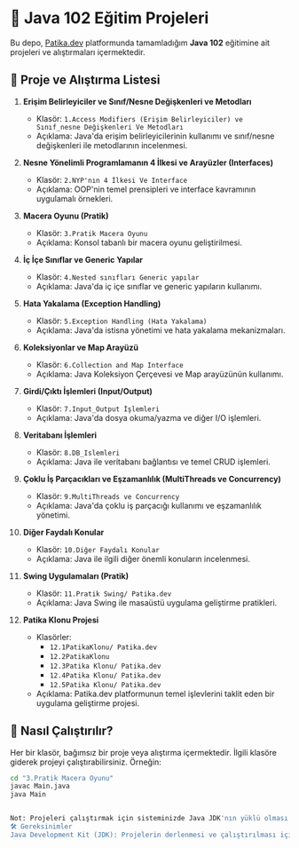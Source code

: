 # 📘 Java 102 Eğitim Projeleri

Bu depo, [Patika.dev](https://www.patika.dev) platformunda tamamladığım **Java 102** eğitimine ait projeleri ve alıştırmaları içermektedir.

## 📂 Proje ve Alıştırma Listesi

1. **Erişim Belirleyiciler ve Sınıf/Nesne Değişkenleri ve Metodları**
   - Klasör: `1.Access Modifiers (Erişim Belirleyiciler) ve Sınıf_nesne Değişkenleri Ve Metodları`
   - Açıklama: Java'da erişim belirleyicilerinin kullanımı ve sınıf/nesne değişkenleri ile metodlarının incelenmesi.

2. **Nesne Yönelimli Programlamanın 4 İlkesi ve Arayüzler (Interfaces)**
   - Klasör: `2.NYP'nın 4 İlkesi Ve Interface`
   - Açıklama: OOP'nin temel prensipleri ve interface kavramının uygulamalı örnekleri.

3. **Macera Oyunu (Pratik)**
   - Klasör: `3.Pratik Macera Oyunu`
   - Açıklama: Konsol tabanlı bir macera oyunu geliştirilmesi.

4. **İç İçe Sınıflar ve Generic Yapılar**
   - Klasör: `4.Nested sınıfları Generic yapılar`
   - Açıklama: Java'da iç içe sınıflar ve generic yapıların kullanımı.

5. **Hata Yakalama (Exception Handling)**
   - Klasör: `5.Exception Handling (Hata Yakalama)`
   - Açıklama: Java'da istisna yönetimi ve hata yakalama mekanizmaları.

6. **Koleksiyonlar ve Map Arayüzü**
   - Klasör: `6.Collection and Map Interface`
   - Açıklama: Java Koleksiyon Çerçevesi ve Map arayüzünün kullanımı.

7. **Girdi/Çıktı İşlemleri (Input/Output)**
   - Klasör: `7.Input_Output İşlemleri`
   - Açıklama: Java'da dosya okuma/yazma ve diğer I/O işlemleri.

8. **Veritabanı İşlemleri**
   - Klasör: `8.DB_Islemleri`
   - Açıklama: Java ile veritabanı bağlantısı ve temel CRUD işlemleri.

9. **Çoklu İş Parçacıkları ve Eşzamanlılık (MultiThreads ve Concurrency)**
   - Klasör: `9.MultiThreads ve Concurrency`
   - Açıklama: Java'da çoklu iş parçacığı kullanımı ve eşzamanlılık yönetimi.

10. **Diğer Faydalı Konular**
    - Klasör: `10.Diğer Faydalı Konular`
    - Açıklama: Java ile ilgili diğer önemli konuların incelenmesi.

11. **Swing Uygulamaları (Pratik)**
    - Klasör: `11.Pratik Swing/ Patika.dev`
    - Açıklama: Java Swing ile masaüstü uygulama geliştirme pratikleri.

12. **Patika Klonu Projesi**
    - Klasörler:
      - `12.1PatikaKlonu/ Patika.dev`
      - `12.2PatikaKlonu`
      - `12.3Patika Klonu/ Patika.dev`
      - `12.4Patika Klonu/ Patika.dev`
      - `12.5Patika Klonu/ Patika.dev`
    - Açıklama: Patika.dev platformunun temel işlevlerini taklit eden bir uygulama geliştirme projesi.

## 🚀 Nasıl Çalıştırılır?

Her bir klasör, bağımsız bir proje veya alıştırma içermektedir. İlgili klasöre giderek projeyi çalıştırabilirsiniz. Örneğin:

```bash
cd "3.Pratik Macera Oyunu"
javac Main.java
java Main


Not: Projeleri çalıştırmak için sisteminizde Java JDK'nın yüklü olması gerekmektedir.
🛠️ Gereksinimler
Java Development Kit (JDK): Projelerin derlenmesi ve çalıştırılması için gereklidir. Buradan indirebilirsiniz.
